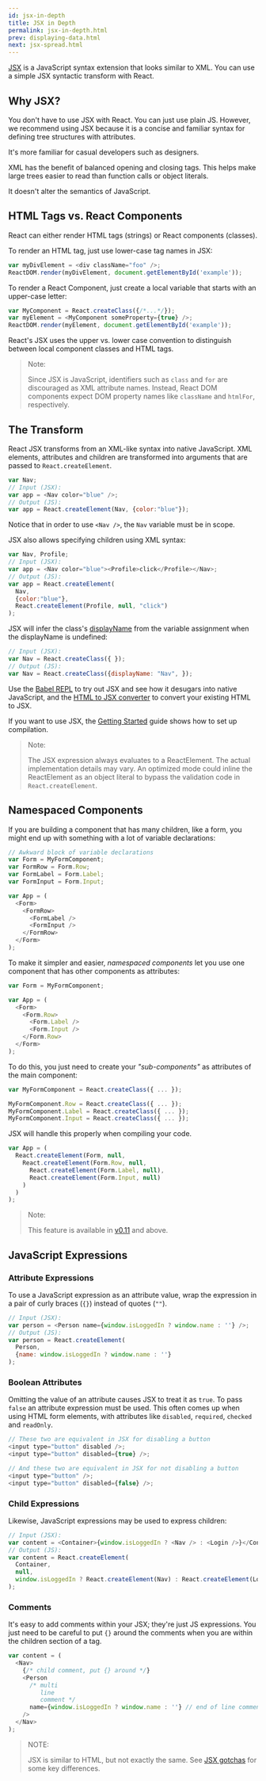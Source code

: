 ```yaml
---
id: jsx-in-depth
title: JSX in Depth
permalink: jsx-in-depth.html
prev: displaying-data.html
next: jsx-spread.html
---
```


[JSX](https://facebook.github.io/jsx/) is a JavaScript syntax extension that looks similar to XML. You can use a simple JSX syntactic transform with React.

## Why JSX?

You don't have to use JSX with React. You can just use plain JS. However, we recommend using JSX because it is a concise and familiar syntax for defining tree structures with attributes.

It's more familiar for casual developers such as designers.

XML has the benefit of balanced opening and closing tags. This helps make large trees easier to read than function calls or object literals.

It doesn't alter the semantics of JavaScript.

## HTML Tags vs. React Components

React can either render HTML tags (strings) or React components (classes).

To render an HTML tag, just use lower-case tag names in JSX:

```javascript
var myDivElement = <div className="foo" />;
ReactDOM.render(myDivElement, document.getElementById('example'));
```

To render a React Component, just create a local variable that starts with an upper-case letter:

```javascript
var MyComponent = React.createClass({/*...*/});
var myElement = <MyComponent someProperty={true} />;
ReactDOM.render(myElement, document.getElementById('example'));
```

React's JSX uses the upper vs. lower case convention to distinguish between local component classes and HTML tags.

> Note:
>
> Since JSX is JavaScript, identifiers such as `class` and `for` are discouraged
> as XML attribute names. Instead, React DOM components expect DOM property
> names like `className` and `htmlFor`, respectively.

## The Transform

React JSX transforms from an XML-like syntax into native JavaScript. XML elements, attributes and children are transformed into arguments that are passed to `React.createElement`.

```javascript
var Nav;
// Input (JSX):
var app = <Nav color="blue" />;
// Output (JS):
var app = React.createElement(Nav, {color:"blue"});
```

Notice that in order to use `<Nav />`, the `Nav` variable must be in scope.

JSX also allows specifying children using XML syntax:

```javascript
var Nav, Profile;
// Input (JSX):
var app = <Nav color="blue"><Profile>click</Profile></Nav>;
// Output (JS):
var app = React.createElement(
  Nav,
  {color:"blue"},
  React.createElement(Profile, null, "click")
);
```

JSX will infer the class's [displayName](/docs/component-specs.html#displayname) from the variable assignment when the displayName is undefined:

```javascript
// Input (JSX):
var Nav = React.createClass({ });
// Output (JS):
var Nav = React.createClass({displayName: "Nav", });
```

Use the [Babel REPL](https://babeljs.io/repl/) to try out JSX and see how it
desugars into native JavaScript, and the
[HTML to JSX converter](/react/html-jsx.html) to convert your existing HTML to
JSX.

If you want to use JSX, the [Getting Started](/docs/getting-started.html) guide shows how to set up compilation.

> Note:
>
> The JSX expression always evaluates to a ReactElement. The actual
> implementation details may vary. An optimized mode could inline the
> ReactElement as an object literal to bypass the validation code in
> `React.createElement`.

## Namespaced Components

If you are building a component that has many children, like a form, you might end up with something with a lot of variable declarations:

```javascript
// Awkward block of variable declarations
var Form = MyFormComponent;
var FormRow = Form.Row;
var FormLabel = Form.Label;
var FormInput = Form.Input;

var App = (
  <Form>
    <FormRow>
      <FormLabel />
      <FormInput />
    </FormRow>
  </Form>
);
```

To make it simpler and easier, *namespaced components* let you use one component that has other components as attributes:

```javascript
var Form = MyFormComponent;

var App = (
  <Form>
    <Form.Row>
      <Form.Label />
      <Form.Input />
    </Form.Row>
  </Form>
);
```

To do this, you just need to create your *"sub-components"* as attributes of the main component:

```javascript
var MyFormComponent = React.createClass({ ... });

MyFormComponent.Row = React.createClass({ ... });
MyFormComponent.Label = React.createClass({ ... });
MyFormComponent.Input = React.createClass({ ... });
```

JSX will handle this properly when compiling your code.

```javascript
var App = (
  React.createElement(Form, null,
    React.createElement(Form.Row, null,
      React.createElement(Form.Label, null),
      React.createElement(Form.Input, null)
    )
  )
);
```

> Note:
>
> This feature is available in [v0.11](/react/blog/2014/07/17/react-v0.11.html#jsx) and above.

## JavaScript Expressions

### Attribute Expressions

To use a JavaScript expression as an attribute value, wrap the expression in a
pair of curly braces (`{}`) instead of quotes (`""`).

```javascript
// Input (JSX):
var person = <Person name={window.isLoggedIn ? window.name : ''} />;
// Output (JS):
var person = React.createElement(
  Person,
  {name: window.isLoggedIn ? window.name : ''}
);
```

### Boolean Attributes

Omitting the value of an attribute causes JSX to treat it as `true`. To pass `false` an attribute expression must be used. This often comes up when using HTML form elements, with attributes like `disabled`, `required`, `checked` and `readOnly`.

```javascript
// These two are equivalent in JSX for disabling a button
<input type="button" disabled />;
<input type="button" disabled={true} />;

// And these two are equivalent in JSX for not disabling a button
<input type="button" />;
<input type="button" disabled={false} />;
```

### Child Expressions

Likewise, JavaScript expressions may be used to express children:

```javascript
// Input (JSX):
var content = <Container>{window.isLoggedIn ? <Nav /> : <Login />}</Container>;
// Output (JS):
var content = React.createElement(
  Container,
  null,
  window.isLoggedIn ? React.createElement(Nav) : React.createElement(Login)
);
```

### Comments

It's easy to add comments within your JSX; they're just JS expressions. You just need to be careful to put `{}` around the comments when you are within the children section of a tag.

```javascript
var content = (
  <Nav>
    {/* child comment, put {} around */}
    <Person
      /* multi
         line
         comment */
      name={window.isLoggedIn ? window.name : ''} // end of line comment
    />
  </Nav>
);
```

> NOTE:
>
> JSX is similar to HTML, but not exactly the same. See [JSX gotchas](/docs/jsx-gotchas.html) for some key differences.
